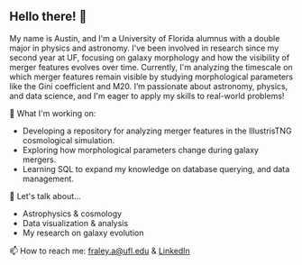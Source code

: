 ## Hello there! 👋

<!--**FraleyA/FraleyA** is a ✨ _special_ ✨ repository because its `README.md` (this file) appears on your GitHub profile.-->

My name is Austin, and I'm a University of Florida alumnus with a double major in physics and astronomy.
I've been involved in research since my second year at UF, focusing on galaxy morphology and how the visibility of merger features evolves over time. 
Currently, I'm analyzing the timescale on which merger features remain visible by studying morphological parameters like the Gini coefficient and M20.
I’m passionate about astronomy, physics, and data science, and I'm eager to apply my skills to real-world problems!

🌌 What I'm working on: 
- Developing a repository for analyzing merger features in the IllustrisTNG cosmological simulation.
- Exploring how morphological parameters change during galaxy mergers.
- Learning SQL to expand my knowledge on database querying, and data management. <br>

💬 Let's talk about...
- Astrophysics & cosmology
- Data visualization & analysis
- My research on galaxy evolution 

📫 How to reach me: fraley.a@ufl.edu & [LinkedIn](https://www.linkedin.com/in/austin-fraley-429647344/)
